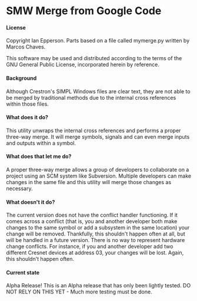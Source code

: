 # SMW Merge from Google Code #


#### License ####
Copyright Ian Epperson.  Parts based on a file called mymerge.py written by Marcos Chaves.

This software may be used and distributed according to the terms
of the GNU General Public License, incorporated herein by reference.


#### Background ####
Although Crestron's SIMPL Windows files are clear text, they are not able to be merged by traditional methods due to the internal cross references within those files. 

#### What does it do? ####
This utility unwraps the internal cross references and performs a proper three-way merge. It will merge symbols, signals and can even merge inputs and outputs within a symbol. 

#### What does that let me do? ####
A proper three-way merge allows a group of developers to collaborate on a project using an SCM system like Subversion. Multiple developers can make changes in the same file and this utility will merge those changes as necessary. 

#### What doesn't it do? ####
The current version does not have the conflict handler functioning. If it comes across a conflict (that is, you and another developer both make changes to the same symbol or add a subsystem in the same location) your change will be removed. Thankfully, this shouldn't happen often at all, but will be handled in a future version. There is no way to represent hardware change conflicts. For instance, if you and another developer add two different Cresnet devices at address 03, your changes will be lost. Again, this shouldn't happen often. 

#### Current state ####
Alpha Release! This is an Alpha release that has only been lightly tested. DO NOT RELY ON THIS YET - Much more testing must be done.
